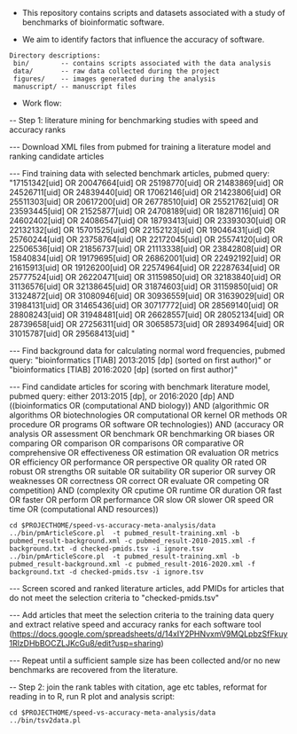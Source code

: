 
* This repository contains scripts and datasets associated with a study of benchmarks of bioinformatic software.

- We aim to identify factors that influence the accuracy of software.

```
Directory descriptions:
 bin/        -- contains scripts associated with the data analysis
 data/       -- raw data collected during the project
 figures/    -- images generated during the analysis
 manuscript/ -- manuscript files
```

* Work flow:

-- Step 1: literature mining for benchmarking studies with speed and accuracy ranks

--- Download XML files from pubmed for training a literature model and ranking candidate articles

--- Find training data with selected benchmark articles, pubmed query: "17151342[uid] OR 20047664[uid] OR 25198770[uid] OR 21483869[uid] OR 24526711[uid] OR 24839440[uid] OR 17062146[uid] OR 21423806[uid] OR 25511303[uid] OR 20617200[uid] OR 26778510[uid] OR 25521762[uid] OR 23593445[uid] OR 21525877[uid] OR 24708189[uid] OR 18287116[uid] OR 24602402[uid] OR 24086547[uid] OR 18793413[uid] OR 23393030[uid] OR 22132132[uid] OR 15701525[uid] OR 22152123[uid] OR 19046431[uid] OR 25760244[uid] OR 23758764[uid] OR 22172045[uid] OR 25574120[uid] OR 22506536[uid] OR 21856737[uid] OR 21113338[uid] OR 23842808[uid] OR 15840834[uid] OR 19179695[uid] OR 26862001[uid] OR 22492192[uid] OR 21615913[uid] OR 19126200[uid] OR 22574964[uid] OR 22287634[uid] OR 25777524[uid] OR 26220471[uid] OR 31159850[uid] OR 32183840[uid] OR 31136576[uid] OR 32138645[uid] OR 31874603[uid] OR 31159850[uid] OR 31324872[uid] OR 31080946[uid] OR 30936559[uid] OR 31639029[uid] OR 31984131[uid] OR 31465436[uid] OR 30717772[uid] OR 28569140[uid] OR 28808243[uid] OR 31948481[uid] OR 26628557[uid] OR 28052134[uid] OR 28739658[uid] OR 27256311[uid] OR 30658573[uid] OR 28934964[uid] OR 31015787[uid] OR 29568413[uid] "

--- Find background data for calculating normal word frequencies, pubmed query: "bioinformatics [TIAB] 2013:2015 [dp] (sorted on first author)" or "bioinformatics [TIAB] 2016:2020 [dp] (sorted on first author)"

--- Find candidate articles for scoring with benchmark literature model, pubmed query: either 2013:2015 [dp], or 2016:2020 [dp] AND  ((bioinformatics OR (computational AND biology)) AND (algorithmic OR algorithms OR biotechnologies OR computational OR kernel OR methods OR procedure OR programs OR software OR technologies)) AND (accuracy OR analysis OR assessment OR benchmark OR benchmarking OR biases OR comparing OR comparison OR comparisons OR comparative OR comprehensive OR effectiveness OR estimation OR evaluation OR metrics OR efficiency OR performance OR perspective OR quality OR rated OR robust OR strengths OR suitable OR suitability OR superior OR survey OR weaknesses OR correctness OR correct OR evaluate OR competing OR competition) AND (complexity OR cputime OR runtime OR duration OR fast OR faster OR perform OR performance OR slow OR slower OR speed OR time OR (computational AND resources))

```
cd $PROJECTHOME/speed-vs-accuracy-meta-analysis/data 
../bin/pmArticleScore.pl  -t pubmed_result-training.xml -b pubmed_result-background.xml -c pubmed_result-2010-2015.xml -f background.txt -d checked-pmids.tsv -i ignore.tsv
../bin/pmArticleScore.pl  -t pubmed_result-training.xml -b pubmed_result-background.xml -c pubmed_result-2016-2020.xml -f background.txt -d checked-pmids.tsv -i ignore.tsv

```

--- Screen scored and ranked literature articles, add PMIDs for articles that do not meet the selection criteria to "checked-pmids.tsv"

--- Add articles that meet the selection criteria to the training data query and extract relative speed and accuracy ranks for each software tool (https://docs.google.com/spreadsheets/d/14xIY2PHNvxmV9MQLpbzSfFkuy1RlzDHbBOCZLJKcGu8/edit?usp=sharing)

--- Repeat until a sufficient sample size has been collected and/or no new benchmarks are recovered from the literature. 


-- Step 2: join the rank tables with citation, age etc tables, reformat for reading in to R, run R plot and analysis script:

```
cd $PROJECTHOME/speed-vs-accuracy-meta-analysis/data 
../bin/tsv2data.pl 
```


